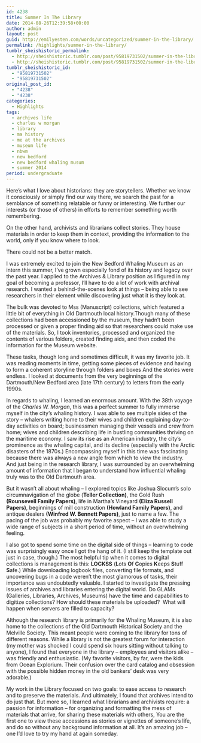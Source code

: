 ```yaml
---
id: 4238
title: Summer In The Library
date: 2014-08-26T12:39:58+00:00
author: admin
layout: post
guid: http://emilyesten.com/words/uncategorized/summer-in-the-library/
permalink: /highlights/summer-in-the-library/
tumblr_sheishistoric_permalink:
  - http://sheishistoric.tumblr.com/post/95819731502/summer-in-the-library
  - http://sheishistoric.tumblr.com/post/95819731502/summer-in-the-library
tumblr_sheishistoric_id:
  - "95819731502"
  - "95819731502"
original_post_id:
  - "4238"
  - "4238"
categories:
  - Highlights
tags:
  - archives life
  - charles w morgan
  - library
  - ma history
  - me at the archives
  - museum life
  - nbwm
  - new bedford
  - new bedford whaling musum
  - summer 2014
period: undergraduate
---
```

Here’s what I love about historians: they are storytellers. Whether we know it consciously or simply find our way there, we search the past for a semblance of something relatable or funny or interesting. We further our interests (or those of others) in efforts to remember something worth remembering.

On the other hand, archivists and librarians collect stories. They house materials in order to keep them in context, providing the information to the world, only if you know where to look.

There could not be a better match.

<!-- more -->I was extremely excited to join the New Bedford Whaling Museum as an intern this summer, I’ve grown especially fond of its history and legacy over the past year. I applied to the Archives & Library position as I figured in my goal of becoming a professor, I’ll have to do a lot of work with archival research. I wanted a behind-the-scenes look at things &#8211; being able to see researchers in their element while discovering just what it is they look at.

The bulk was devoted to Mss (Manuscript) collections, which featured a little bit of everything in Old Dartmouth local history.Though many of these collections had been accessioned by the museum, they hadn’t been processed or given a proper finding aid so that researchers could make use of the materials. So, I took inventories, processed and organized the contents of various folders, created finding aids, and then coded the information for the Museum website.

These tasks, though long and sometimes difficult, it was my favorite job. It was reading moments in time, getting some pieces of evidence and having to form a coherent storyline through folders and boxes And the stories were endless. I looked at documents from the very beginnings of the Dartmouth/New Bedford area (late 17th century) to letters from the early 1990s.

In regards to whaling, I learned an enormous amount. With the 38th voyage of the _Charles W. Morgan_, this was a perfect summer to fully immerse myself in the city’s whaling history. I was able to see multiple sides of the story – whalers writing home to their wives and children explaining day-to-day activities on board; businessmen managing their vessels and crew from home; wives and children describing life in bustling communities thriving on the maritime economy. I saw its rise as an American industry, the city’s prominence as the whaling capital, and its decline (especially with the Arctic disasters of the 1870s.) Encompassing myself in this time was fascinating because there was always a new angle from which to view the industry. And just being in the research library, I was surrounded by an overwhelming amount of information that I began to understand how influential whaling truly was to the Old Dartmouth area.

But it wasn’t all about whaling &#8211; I explored topics like Joshua Slocum’s solo circumnavigation of the globe (**Teller Collection)**, the Gold Rush **(Rounsevell Family Papers)**, life in Martha’s Vineyard **(Eliza Russell Papers)**, beginnings of mill construction **(Howland Family Papers)**, and antique dealers **(Winfred W. Bennett Papers)**, just to name a few. The pacing of the job was probably my favorite aspect &#8211; I was able to study a wide range of subjects in a short period of time, without an overwhelming feeling.

I also got to spend some time on the digital side of things &#8211; learning to code was surprisingly easy once I got the hang of it. (I still keep the template out just in case, though.) The most helpful tip when it comes to digital collections is management is this: **LOCKSS** (**L**ots **O**f **C**opies **K**eeps **S**tuff **S**afe.) While downloading logbook files, converting file formats, and uncovering bugs in a code weren’t the most glamorous of tasks, their importance was undoubtedly valuable. I started to investigate the pressing issues of archives and libraries entering the digital world. Do GLAMs (Galleries, Libraries, Archives, Museums) have the time and capabilities to digitize collections? How should these materials be uploaded?  What will happen when servers are filled to capacity?

Although the research library is primarily for the Whaling Museum, it is also home to the collections of the Old Dartmouth Historical Society and the Melville Society. This meant people were coming to the library for tons of different reasons. While a library is not the greatest forum for interaction (my mother was shocked I could spend six hours sitting without talking to anyone), I found that everyone in the library – employees and visitors alike – was friendly and enthusiastic. (My favorite visitors, by far, were the kids from Ocean Explorium. Their confusion over the card catalog and obsession with the possible hidden money in the old bankers’ desk was very adorable.)

My work in the Library focused on two goals: to ease access to research and to preserve the materials. And ultimately, I found that archives intend to do just that. But more so, I learned what librarians and archivists require: a passion for information &#8211; for organizing and formatting the mess of materials that arrive, for sharing these materials with others, You are the first one to view these accessions as stories or vignettes of someone’s life, and do so without any background information at all. It’s an amazing job – one I’d love to try my hand at again someday.
